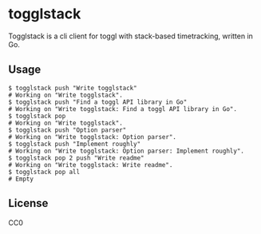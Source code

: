 # togglstack

Togglstack is a cli client for toggl with stack-based timetracking, written in Go.

## Usage

```
$ togglstack push "Write togglstack"
# Working on "Write togglstack".
$ togglstack push "Find a toggl API library in Go"
# Working on "Write togglstack: Find a toggl API library in Go".
$ togglstack pop
# Working on "Write togglstack".
$ togglstack push "Option parser"
# Working on "Write togglstack: Option parser".
$ togglstack push "Implement roughly"
# Working on "Write togglstack: Option parser: Implement roughly".
$ togglstack pop 2 push "Write readme"
# Working on "Write togglstack: Write readme".
$ togglstack pop all
# Empty
````

## License

CC0
